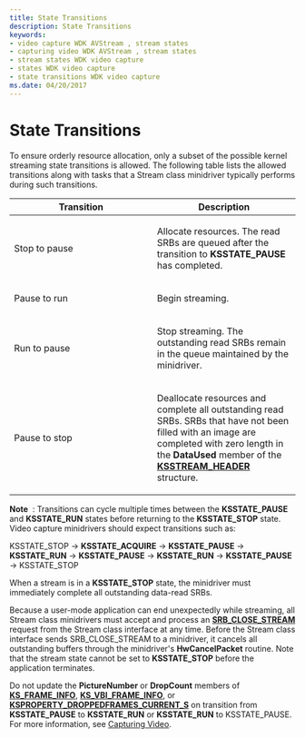 ```yaml
---
title: State Transitions
description: State Transitions
keywords:
- video capture WDK AVStream , stream states
- capturing video WDK AVStream , stream states
- stream states WDK video capture
- states WDK video capture
- state transitions WDK video capture
ms.date: 04/20/2017
---
```


# State Transitions


To ensure orderly resource allocation, only a subset of the possible kernel streaming state transitions is allowed. The following table lists the allowed transitions along with tasks that a Stream class minidriver typically performs during such transitions.

<table>
<colgroup>
<col width="50%" />
<col width="50%" />
</colgroup>
<thead>
<tr class="header">
<th>Transition</th>
<th>Description</th>
</tr>
</thead>
<tbody>
<tr class="odd">
<td><p>Stop to pause</p></td>
<td><p>Allocate resources. The read SRBs are queued after the transition to <strong>KSSTATE_PAUSE</strong> has completed.</p></td>
</tr>
<tr class="even">
<td><p>Pause to run</p></td>
<td><p>Begin streaming.</p></td>
</tr>
<tr class="odd">
<td><p>Run to pause</p></td>
<td><p>Stop streaming. The outstanding read SRBs remain in the queue maintained by the minidriver.</p></td>
</tr>
<tr class="even">
<td><p>Pause to stop</p></td>
<td><p>Deallocate resources and complete all outstanding read SRBs. SRBs that have not been filled with an image are completed with zero length in the <strong>DataUsed</strong> member of the <a href="/windows-hardware/drivers/ddi/ks/ns-ks-ksstream_header" data-raw-source="[&lt;strong&gt;KSSTREAM_HEADER&lt;/strong&gt;](/windows-hardware/drivers/ddi/ks/ns-ks-ksstream_header)"><strong>KSSTREAM_HEADER</strong></a> structure.</p></td>
</tr>
</tbody>
</table>

 

**Note**  : Transitions can cycle multiple times between the **KSSTATE\_PAUSE** and **KSSTATE\_RUN** states before returning to the **KSSTATE\_STOP** state. Video capture minidrivers should expect transitions such as:

 

KSSTATE\_STOP -&gt; **KSSTATE\_ACQUIRE** -&gt; **KSSTATE\_PAUSE** -&gt; **KSSTATE\_RUN** -&gt; **KSSTATE\_PAUSE** -&gt; **KSSTATE\_RUN** -&gt; **KSSTATE\_PAUSE** -&gt; KSSTATE\_STOP

When a stream is in a **KSSTATE\_STOP** state, the minidriver must immediately complete all outstanding data-read SRBs.

Because a user-mode application can end unexpectedly while streaming, all Stream class minidrivers must accept and process an [**SRB\_CLOSE\_STREAM**](./srb-close-stream.md) request from the Stream class interface at any time. Before the Stream class interface sends SRB\_CLOSE\_STREAM to a minidriver, it cancels all outstanding buffers through the minidriver's **HwCancelPacket** routine. Note that the stream state cannot be set to **KSSTATE\_STOP** before the application terminates.

Do not update the **PictureNumber** or **DropCount** members of [**KS\_FRAME\_INFO**](/windows-hardware/drivers/ddi/ksmedia/ns-ksmedia-tagks_frame_info), [**KS\_VBI\_FRAME\_INFO**](/windows-hardware/drivers/ddi/ksmedia/ns-ksmedia-tagks_vbi_frame_info), or [**KSPROPERTY\_DROPPEDFRAMES\_CURRENT\_S**](/windows-hardware/drivers/ddi/ksmedia/ns-ksmedia-ksproperty_droppedframes_current_s) on transition from **KSSTATE\_PAUSE** to **KSSTATE\_RUN** or **KSSTATE\_RUN** to KSSTATE\_PAUSE. For more information, see [Capturing Video](capturing-video.md).

